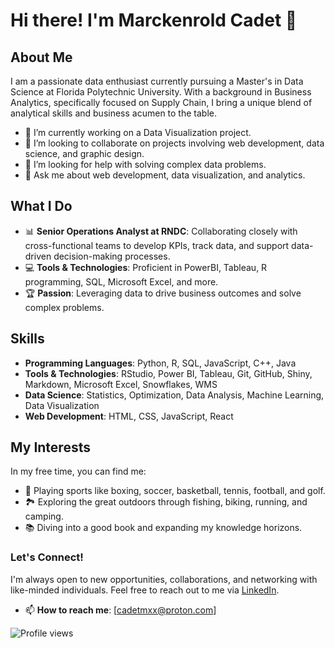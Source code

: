 # Hi there! I'm Marckenrold Cadet 👋

## About Me
I am a passionate data enthusiast currently pursuing a Master's in Data Science at Florida Polytechnic University. With a background in Business Analytics, specifically focused on Supply Chain, I bring a unique blend of analytical skills and business acumen to the table.

- 🔭 I’m currently working on a Data Visualization project.
- 👯 I’m looking to collaborate on projects involving web development, data science, and graphic design.
- 🤔 I’m looking for help with solving complex data problems.
- 💬 Ask me about web development, data visualization, and analytics.

## What I Do
- 📊 **Senior Operations Analyst at RNDC**: Collaborating closely with cross-functional teams to develop KPIs, track data, and support data-driven decision-making processes.
- 💻 **Tools & Technologies**: Proficient in PowerBI, Tableau, R programming, SQL, Microsoft Excel, and more.
- 🏆 **Passion**: Leveraging data to drive business outcomes and solve complex problems.

## Skills
- **Programming Languages**: Python, R, SQL, JavaScript, C++, Java
- **Tools & Technologies**: RStudio, Power BI, Tableau, Git, GitHub, Shiny, Markdown, Microsoft Excel, Snowflakes, WMS
- **Data Science**: Statistics, Optimization, Data Analysis, Machine Learning, Data Visualization
- **Web Development**: HTML, CSS, JavaScript, React

## My Interests
In my free time, you can find me:

- 🥊 Playing sports like boxing, soccer, basketball, tennis, football, and golf.
- 🏞️ Exploring the great outdoors through fishing, biking, running, and camping.
- 📚 Diving into a good book and expanding my knowledge horizons.

### Let's Connect!
I'm always open to new opportunities, collaborations, and networking with like-minded individuals. Feel free to reach out to me via [LinkedIn](https://www.linkedin.com/in/cadetm).

- 📫 **How to reach me**: [cadetmxx@proton.com]

![Profile views](https://komarev.com/ghpvc/?username=marckenroldcadet&color=blue)
